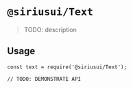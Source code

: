 # `@siriusui/Text`

> TODO: description

## Usage

```
const text = require('@siriusui/Text');

// TODO: DEMONSTRATE API
```
